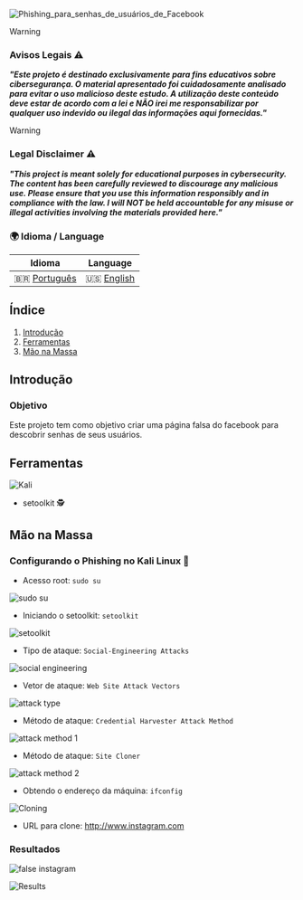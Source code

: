 ![Phishing_para_senhas_de_usuários_de_Facebook](https://github.com/user-attachments/assets/c1ae6ab6-d544-4a79-b7ee-2f42a9206134)

> [!WARNING]
> ### Avisos Legais ⚠️
> ***"Este projeto é destinado exclusivamente para fins educativos sobre cibersegurança. O material apresentado foi cuidadosamente analisado para evitar o uso malicioso deste estudo. A utilização deste conteúdo deve estar de acordo com a lei e NÃO irei me responsabilizar por qualquer uso indevido ou ilegal das informações aqui fornecidas."***

> [!WARNING]
> ### Legal Disclaimer ⚠️
> ***"This project is meant solely for educational purposes in cybersecurity. The content has been carefully reviewed to discourage any malicious use. Please ensure that you use this information responsibly and in compliance with the law. I will NOT be held accountable for any misuse or illegal activities involving the materials provided here."***

### 🌍 Idioma / Language

| Idioma      | Language  |
|-------------|-----------|
| 🇧🇷 [Português](#introdução) | 🇺🇸 [English](#introduction) |

## Índice
1. [Introdução](#introdução)
2. [Ferramentas](#ferramentas)
3. [Mão na Massa](#mão-na-massa)

## Introdução
### Objetivo
Este projeto tem como objetivo criar uma página falsa do facebook para descobrir senhas de seus usuários.

## Ferramentas

![Kali](https://img.shields.io/badge/Kali-268BEE?style=for-the-badge&logo=kalilinux&logoColor=white)
- setoolkit 🕵️

## Mão na Massa
### Configurando o Phishing no Kali Linux 👾

- Acesso root: ``` sudo su ```

![sudo su](https://github.com/user-attachments/assets/e345f0d0-26f9-45a0-8def-e5513f39bb34)

- Iniciando o setoolkit: ``` setoolkit ```

![setoolkit](https://github.com/user-attachments/assets/b93d9443-de34-497d-b930-82ec4ad69a8e)

- Tipo de ataque: ``` Social-Engineering Attacks ```

![social engineering](https://github.com/user-attachments/assets/ec748241-6b38-44ab-9c56-942fe29c5bdc)

- Vetor de ataque: ``` Web Site Attack Vectors ```

![attack type](https://github.com/user-attachments/assets/e15fa4de-a1b7-4e34-b6f2-0cc6c499332f)

- Método de ataque: ```Credential Harvester Attack Method ```

![attack method 1](https://github.com/user-attachments/assets/5516764b-1e5c-4508-8891-c1f2bc02b7dd)

- Método de ataque: ``` Site Cloner ```

![attack method 2](https://github.com/user-attachments/assets/c7c64db4-fb29-4137-9902-0b605628d47f)

- Obtendo o endereço da máquina: ``` ifconfig ```

![Cloning](https://github.com/user-attachments/assets/6f01f829-5fcd-4d03-9078-6067aeaa5c0f)

- URL para clone: http://www.instagram.com

### Resultados
![false instagram](https://github.com/user-attachments/assets/cb03986a-a48b-4016-b57c-5a3169b14805)

![Results](https://github.com/user-attachments/assets/9f13fd20-598e-44b8-b0b0-b44ee06904fc)


